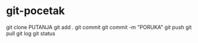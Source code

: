 # git-pocetak


git clone PUTANJA 
git add .
git commit
git commit -m "PORUKA"
git push
git pull
git log
git status
